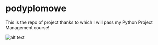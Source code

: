 # podyplomowe
This is the repo of project thanks to which I will pass my Python Project Management course!


![alt text](https://i.pinimg.com/originals/0f/bf/8c/0fbf8c7d5c732fdd9a36497a1562f903.jpg)
